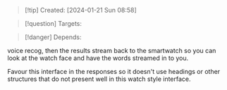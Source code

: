 
>[!tip] Created: [2024-01-21 Sun 08:58]

>[!question] Targets: 

>[!danger] Depends: 

voice recog, then the results stream back to the smartwatch so you can look at the watch face and have the words streamed in to you.

Favour this interface in the responses so it doesn't use headings or other structures that do not present well in this watch style interface.

